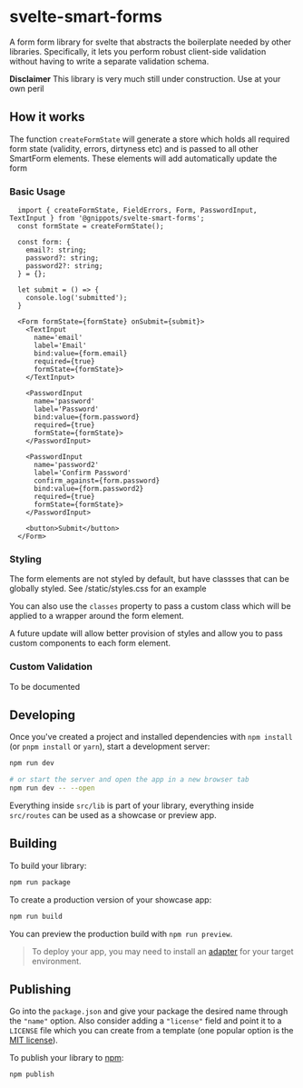 # svelte-smart-forms
A form form library for svelte that abstracts the boilerplate needed by other libraries. Specifically, it lets you perform robust client-side validation without having to write a separate validation schema.

**Disclaimer** This library is very much still under construction. Use at your own peril

## How it works
The function `createFormState` will generate a store which holds all required form state (validity, errors, dirtyness etc) and is passed to all other SmartForm elements. These elements will add automatically update the form

### Basic Usage

```
  import { createFormState, FieldErrors, Form, PasswordInput, TextInput } from '@gnippots/svelte-smart-forms';
  const formState = createFormState();

  const form: {
    email?: string;
    password?: string;
    password2?: string;
  } = {};

  let submit = () => {
    console.log('submitted');
  }

  <Form formState={formState} onSubmit={submit}>
    <TextInput
      name='email'
      label='Email'
      bind:value={form.email}
      required={true}
      formState={formState}>
    </TextInput>

    <PasswordInput 
      name='password'
      label='Password'
      bind:value={form.password} 
      required={true} 
      formState={formState}>
    </PasswordInput>
    
    <PasswordInput 
      name='password2'
      label='Confirm Password'
      confirm_against={form.password}
      bind:value={form.password2} 
      required={true} 
      formState={formState}>
    </PasswordInput>

    <button>Submit</button>
  </Form>
```

### Styling
The form elements are not styled by default, but have classses that can be globally styled. See /static/styles.css for an example

You can also use the `classes` property to pass a custom class which will be applied to a wrapper around the form element.

A future update will allow better provision of styles and allow you to pass custom components to each form element.

### Custom Validation
To be documented

## Developing
Once you've created a project and installed dependencies with `npm install` (or `pnpm install` or `yarn`), start a development server:

```bash
npm run dev

# or start the server and open the app in a new browser tab
npm run dev -- --open
```

Everything inside `src/lib` is part of your library, everything inside `src/routes` can be used as a showcase or preview app.

## Building

To build your library:

```bash
npm run package
```

To create a production version of your showcase app:

```bash
npm run build
```

You can preview the production build with `npm run preview`.

> To deploy your app, you may need to install an [adapter](https://kit.svelte.dev/docs/adapters) for your target environment.

## Publishing

Go into the `package.json` and give your package the desired name through the `"name"` option. Also consider adding a `"license"` field and point it to a `LICENSE` file which you can create from a template (one popular option is the [MIT license](https://opensource.org/license/mit/)).

To publish your library to [npm](https://www.npmjs.com):

```bash
npm publish
```
